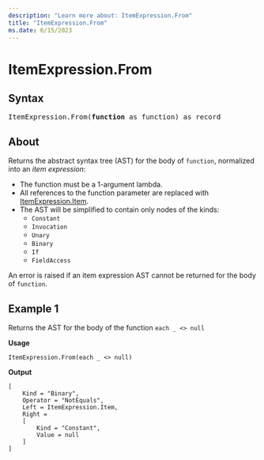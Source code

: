 ```yaml
---
description: "Learn more about: ItemExpression.From"
title: "ItemExpression.From"
ms.date: 6/15/2023
---
```

# ItemExpression.From

## Syntax

<pre>
ItemExpression.From(<b>function</b> as function) as record
</pre>

## About

Returns the abstract syntax tree (AST) for the body of `function`, normalized into an *item expression*:

* The function must be a 1-argument lambda.
* All references to the function parameter are replaced with [ItemExpression.Item](itemexpression-item.md).
* The AST will be simplified to contain only nodes of the kinds:
  * `Constant`
  * `Invocation`
  * `Unary`
  * `Binary`
  * `If`
  * `FieldAccess`

An error is raised if an item expression AST cannot be returned for the body of `function`.

## Example 1

Returns the AST for the body of the function `each _ <> null`

**Usage**

```powerquery-m
ItemExpression.From(each _ <> null)
```

**Output**

```powerquery-m
[
    Kind = "Binary",
    Operator = "NotEquals",
    Left = ItemExpression.Item,
    Right =
    [
        Kind = "Constant",
        Value = null
    ]
]
```
